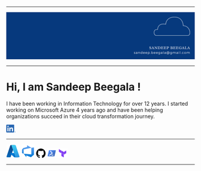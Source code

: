 ----------------

<img src="https://github.com/sbeegala/sbeegala/blob/main/images/linkedin%20banner.png">

----------------

# Hi, I am Sandeep Beegala !

I have been working in Information Technology for over 12 years. I started working on Microsoft Azure 4 years ago and have been helping organizations succeed in their cloud transformation journey.

<!--LinkedIn hyperlink-->

[<img src="https://github.com/sbeegala/sbeegala/blob/main/images/LI-In-Bug.png" width="25">](https://linkedin.com/in/sandeep-beegala)

---------------

<!--image logos-->

<img src="https://github.com/sbeegala/sbeegala/blob/main/images/Azure.svg">          
<img src="https://github.com/sbeegala/sbeegala/blob/main/images/Azure%20DevOps.svg">          
<img src="https://github.com/sbeegala/sbeegala/blob/main/images/github.svg" width="25">          
<img src="https://github.com/sbeegala/sbeegala/blob/main/images/powershell.svg" width="25">          
<img src="https://github.com/sbeegala/sbeegala/blob/main/images/terraform.svg" width="25">

--------------
